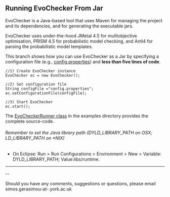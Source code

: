## Running EvoChecker From Jar

EvoChecker is a Java-based tool that uses Maven for managing the project and its dependencies, and for generating the executable jars.

EvoChecker uses under-the-hood JMetal 4.5 for multiobjective optimisation, PRISM 4.5 for probabilistic model checking, and Antl4 for parsing the probabilistic model templates.

This branch shows how you can use EvoChecker as a Jar by specifying a configuration file (e.g., [config.properties](https://github.com/gerasimou/EvoChecker/blob/evoCheckerJar/config.properties)) and **less than five lines of code**. 

    //1) Create EvoChecker instance
    EvoChecker ec = new EvoChecker();
		
    //2) Set configuration file
    String configFile ="config.properties"; 
    ec.setConfigurationFile(configFile);
		
    //3) Start EvoChecker
    ec.start();		
    
The [EvoCheckerRunner class](https://github.com/gerasimou/EvoChecker/blob/evoCheckerJar/src/examples/EvoCheckerRunner.java) in the examples directory provides the complete source-code.


###### Remember to set the Java library path (DYLD\_LIBRARY\_PATH on OSX; LD\_LIBRARY\_PATH on *NIX)
* On Eclipse: Run > Run Configurations > Environment > New > Variable: DYLD_LIBRARY_PATH; Value:libs/runtime.



---
--

Should you have any comments, suggestions or questions, please email simos.gerasimou-at-.york.ac.uk
